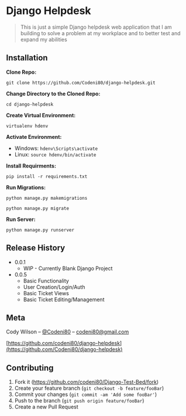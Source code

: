 # Django Helpdesk
> This is just a simple Django helpdesk web application that I am building to solve a problem at my workplace and to better test and expand my abilities


## Installation

**Clone Repo:**
```
git clone https://github.com/Codeni80/django-helpdesk.git
```

**Change Directory to the Cloned Repo:**
```
cd django-helpdesk
```

**Create Virtual Environment:**
```
virtualenv hdenv
```

**Activate Environment:**
 - Windows: ```hdenv\Scripts\activate```
 - Linux: ```source hdenv/bin/activate```

**Install Requirments:**
```
pip install -r requirements.txt
```

**Run Migrations:**
```
python manage.py makemigrations
```
```
python manage.py migrate
```

**Run Server:**
```
python manage.py runserver
```

## Release History

* 0.0.1
    * WIP - Currently Blank Django Project
* 0.0.5
    * Basic Functionality
    * User Creation/Login/Auth
    * Basic Ticket Views
    * Basic Ticket Editing/Management

## Meta

Cody Wilson – [@Codeni80](https://twitter.com/codeni80) – codeni80@gmail.com

[https://github.com/codeni80/django-helpdesk](https://github.com/Codeni80/django-helpdesk)

## Contributing

1. Fork it (<https://github.com/codeni80/Django-Test-Bed/fork>)
2. Create your feature branch (`git checkout -b feature/fooBar`)
3. Commit your changes (`git commit -am 'Add some fooBar'`)
4. Push to the branch (`git push origin feature/fooBar`)
5. Create a new Pull Request
